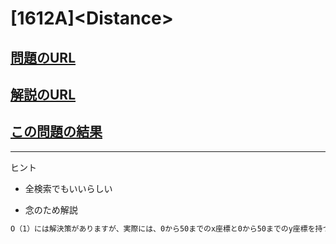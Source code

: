 # \[1612A\]\<Distance\>

## [問題のURL](https://codeforces.com/problemset/problem/1612/A)

## [解説のURL](https://codeforces.com/blog/entry/97164)

## [この問題の結果](https://codeforces.com/contest/1612/status/A)

<!---- 「問題の結果の見方」
 PROBLEMS→問題番号一覧→回答者数→accepted＋言語をセレクトする 
 ---->

-----
ヒント

* 全検索でもいいらしい

* 念のため解説

```txt
O（1）には解決策がありますが、実際には、0から50までのx座標と0から50までのy座標を持つすべてのポイントをチェックする解決策で十分です。 d（A、C）+ d（B、C）= d（A、B）なので、他の点をチェックする必要はありません。ポイントCがAとBの間の最短経路の1つにあることを意味します。
```
